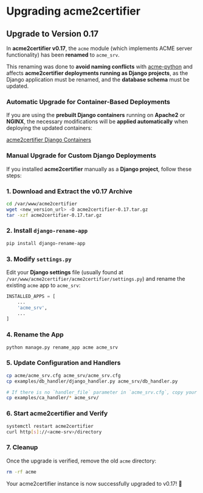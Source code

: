 <!-- markdownlint-disable MD013 MD029 -->
<!-- wiki-title Upgrading acme2certifier -->
# Upgrading acme2certifier

## Upgrade to Version 0.17

In **acme2certifier v0.17**, the `acme` module (which implements ACME server functionality) has been **renamed** to `acme_srv`.

This renaming was done to **avoid naming conflicts** with [acme-python](https://acme-python.readthedocs.io/en/stable/) and affects **acme2certifier deployments running as Django projects**, as the Django application must be renamed, and the **database schema** must be updated.

### Automatic Upgrade for Container-Based Deployments

If you are using the **prebuilt Django containers** running on **Apache2** or **NGINX**, the necessary modifications will be **applied automatically** when deploying the updated containers:

[acme2certifier Django Containers](https://hub.docker.com/repository/docker/grindsa/acme2certifier/tags?page=1&ordering=last_updated)

### Manual Upgrade for Custom Django Deployments

If you installed **acme2certifier** manually as a **Django project**, follow these steps:

### 1. Download and Extract the v0.17 Archive

```bash
cd /var/www/acme2certifier
wget <new_version_url> -O acme2certifier-0.17.tar.gz
tar -xzf acme2certifier-0.17.tar.gz
```

### 2. Install `django-rename-app`

```bash
pip install django-rename-app
```

### 3. Modify `settings.py`

Edit your **Django settings** file (usually found at `/var/www/acme2certifier/acme2certifier/settings.py`) and rename the existing `acme` app to `acme_srv`:

```python
INSTALLED_APPS = [
    ...
    'acme_srv',
    ...
]
```

### 4. Rename the App

```bash
python manage.py rename_app acme acme_srv
```

### 5. Update Configuration and Handlers

```bash
cp acme/acme_srv.cfg acme_srv/acme_srv.cfg
cp examples/db_handler/django_handler.py acme_srv/db_handler.py

# If there is no `handler_file` parameter in `acme_srv.cfg`, copy your CA handler
cp examples/ca_handler/* acme_srv/
```

### 6. Start acme2certifier and Verify

```bash
systemctl restart acme2certifier
curl http[s]://<acme-srv>/directory
```

### 7. Cleanup

Once the upgrade is verified, remove the old `acme` directory:

```bash
rm -rf acme
```

Your acme2certifier instance is now successfully upgraded to v0.17! 🚀
